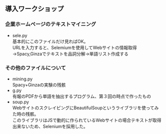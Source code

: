 ## 導入ワークショップ

### 企業ホームページのテキストマイニング
 - sele.py  
基本的にこのファイルだけ見ればOK。  
URLを入力すると、Selemiumを使用してWebサイトの情報取得→Spacy,Ginzaでテキストを品詞分解→単語リスト作成する

### その他のファイルについて
 - mining.py  
Spacy+Ginzaの実験の残骸
 - g.py  
有報のPDFから単語を抽出するプログラム、第３回の時点で作ったもの
 - soup.py  
WebサイトのスクレイピングにBeautifulSoupというライブラリを使ってみた時の残骸。  
このライブラリはJSで動的に作られているWebサイトの場合テキストが取得出来ないため、Seleniumを採用した。